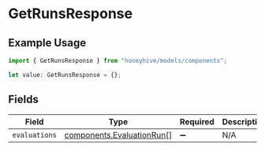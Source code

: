 # GetRunsResponse

## Example Usage

```typescript
import { GetRunsResponse } from "honeyhive/models/components";

let value: GetRunsResponse = {};
```

## Fields

| Field                                                                  | Type                                                                   | Required                                                               | Description                                                            |
| ---------------------------------------------------------------------- | ---------------------------------------------------------------------- | ---------------------------------------------------------------------- | ---------------------------------------------------------------------- |
| `evaluations`                                                          | [components.EvaluationRun](../../models/components/evaluationrun.md)[] | :heavy_minus_sign:                                                     | N/A                                                                    |